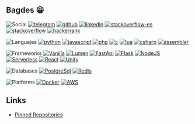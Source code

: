 ## Bagdes 😀

![Social](https://img.shields.io/badge/-Social%20links-24292E)
[![telegram](https://img.shields.io/badge/Telegram-@uselessscat-2CA5E0?logo=telegram&labelColor=24292E)](https://www.t.me/uselessscat)
[![github](https://img.shields.io/badge/Github-uselessscat-181717?logo=github&labelColor=24292E)](https://github.com/uselessscat)
[![linkedin](https://img.shields.io/badge/LinkedIn-ariecb-0077B5?logo=linkedin&labelColor=24292E)](https://www.linkedin.com/in/ariecb/)
[![stackoverflow-es](https://img.shields.io/badge/StackOverflow%20ES-uselessscat-FE7A16?logo=stackoverflow&labelColor=24292E)](https://es.stackoverflow.com/users/4617/uselessscat)
[![stackoverflow](https://img.shields.io/badge/StackOverflow-uselessscat-FE7A16?logo=stackoverflow&labelColor=24292E)](https://stackoverflow.com/users/6658955/uselessscat)
[![hackerrank](https://img.shields.io/badge/HackerRank-UselesssCat-2EC866?logo=hackerrank&labelColor=24292E)](https://www.hackerrank.com/UselesssCat)

![Languajes](https://img.shields.io/badge/-Languages-24292E)
[![python](https://img.shields.io/badge/dynamic/json?label=Python&labelColor=24292E&logo=python&color=3776AB&suffix=%20Repos&query=$.total_count&url=https://api.github.com/search/repositories?q=user:uselessscat%2Btopic:python)](https://github.com/search?q=user:uselessscat%20topic:python)
[![javascript](https://img.shields.io/badge/dynamic/json?label=Javascript&labelColor=24292E&logo=javascript&color=F7DF1E&suffix=%20Repos&query=$.total_count&url=https://api.github.com/search/repositories?q=user:uselessscat%2Btopic:javascript)](https://github.com/search?q=user:uselessscat%20topic:javascript)
[![php](https://img.shields.io/badge/dynamic/json?label=PHP&labelColor=24292E&logo=php&color=777BB4&suffix=%20Repos&query=$.total_count&url=https://api.github.com/search/repositories?q=user:uselessscat%2Btopic:php)](https://github.com/search?q=user:uselessscat%20topic:php)
[![c](https://img.shields.io/badge/dynamic/json?label=C&labelColor=24292E&logo=c&color=A8B9CC&suffix=%20Repos&query=$.total_count&url=https://api.github.com/search/repositories?q=user:uselessscat%2Btopic:c)](https://github.com/search?q=user:uselessscat%20topic:c)
[![lua](https://img.shields.io/badge/dynamic/json?label=Lua&labelColor=24292E&logo=lua&color=2C2D72&suffix=%20Repos&query=$.total_count&url=https://api.github.com/search/repositories?q=user:uselessscat%2Btopic:lua)](https://github.com/search?q=user:uselessscat%20topic:lua)
[![csharp](https://img.shields.io/badge/dynamic/json?label=C%23&labelColor=24292E&logo=c-sharp&color=239120&suffix=%20Repos&query=$.total_count&url=https://api.github.com/search/repositories?q=user:uselessscat%2Btopic:csharp)](https://github.com/search?q=user:uselessscat%20topic:csharp)
[![assembler](https://img.shields.io/badge/dynamic/json?label=Assembler&labelColor=24292E&logo=cog&color=777&suffix=%20Repos&query=$.total_count&url=https://api.github.com/search/repositories?q=user:uselessscat%2Btopic:assembler)](https://github.com/search?q=user:uselessscat%20topic:assembler)

![Frameworks](https://img.shields.io/badge/-Frameworks-24292E)
[![Vanilla](https://img.shields.io/badge/dynamic/json?label=Vanilla&labelColor=24292E&color=green&suffix=%20Repos&query=$.total_count&url=https://api.github.com/search/repositories?q=user:uselessscat%2Btopic:vanilla)](https://github.com/search?q=user:uselessscat%20topic:vanilla)
[![Lumen](https://img.shields.io/badge/dynamic/json?label=Lumen&labelColor=24292E&logo=lumen&color=E74430&suffix=%20Repos&query=$.total_count&url=https://api.github.com/search/repositories?q=user:uselessscat%2Btopic:lumen)](https://github.com/search?q=user:uselessscat%20topic:lumen)
[![FastApi](https://img.shields.io/badge/dynamic/json?label=FastApi&labelColor=24292E&logo=fastapi&color=009688&suffix=%20Repos&query=$.total_count&url=https://api.github.com/search/repositories?q=user:uselessscat%2Btopic:fastapi)](https://github.com/search?q=user:uselessscat%20topic:fastapi)
[![Flask](https://img.shields.io/badge/dynamic/json?label=Flask&labelColor=24292E&logo=flask&color=111&suffix=%20Repos&query=$.total_count&url=https://api.github.com/search/repositories?q=user:uselessscat%2Btopic:flask)](https://github.com/search?q=user:uselessscat%20topic:flask)
[![NodeJS](https://img.shields.io/badge/dynamic/json?label=Node%20js&labelColor=24292E&logo=node.js&color=339933&suffix=%20Repos&query=$.total_count&url=https://api.github.com/search/repositories?q=user:uselessscat%2Btopic:nodejs)](https://github.com/search?q=user:uselessscat%20topic:nodejs)
[![Serverless](https://img.shields.io/badge/dynamic/json?label=Serverless&labelColor=24292E&logo=serverless&color=FD5750&suffix=%20Repos&query=$.total_count&url=https://api.github.com/search/repositories?q=user:uselessscat%2Btopic:serverless)](https://github.com/search?q=user:uselessscat%20topic:serverless)
[![React](https://img.shields.io/badge/dynamic/json?label=React&labelColor=24292E&logo=react&color=61DAFB&suffix=%20Repos&query=$.total_count&url=https://api.github.com/search/repositories?q=user:uselessscat%2Btopic:react)](https://github.com/search?q=user:uselessscat%20topic:react)
[![Unity](https://img.shields.io/badge/dynamic/json?label=Unity&labelColor=24292E&logo=unity&color=111&suffix=%20Repos&query=$.total_count&url=https://api.github.com/search/repositories?q=user:uselessscat%2Btopic:unity)](https://github.com/search?q=user:uselessscat%20topic:unity)

![Databases](https://img.shields.io/badge/-Databases-24292E)
[![PostgreSql](https://img.shields.io/badge/dynamic/json?label=PostgreSql&labelColor=24292E&logo=postgresql&color=336791&suffix=%20Repos&query=$.total_count&url=https://api.github.com/search/repositories?q=user:uselessscat%2Btopic:postgresql)](https://github.com/search?q=user:uselessscat%20topic:postgresql)
[![Redis](https://img.shields.io/badge/dynamic/json?label=Redis&labelColor=24292E&logo=redis&color=DC382D&suffix=%20Repos&query=$.total_count&url=https://api.github.com/search/repositories?q=user:uselessscat%2Btopic:redis)](https://github.com/search?q=user:uselessscat%20topic:redis)

![Platforms](https://img.shields.io/badge/-Platforms-24292E)
[![Docker](https://img.shields.io/badge/dynamic/json?label=Docker&labelColor=24292E&logo=docker&color=2496ED&suffix=%20Repos&query=$.total_count&url=https://api.github.com/search/repositories?q=user:uselessscat%2Btopic:docker)](https://github.com/search?q=user:uselessscat%20topic:docker)
[![AWS](https://img.shields.io/badge/dynamic/json?label=AWS&labelColor=24292E&logo=amazon-aws&color=232F3E&suffix=%20Repos&query=$.total_count&url=https://api.github.com/search/repositories?q=user:uselessscat%2Btopic:aws)](https://github.com/search?q=user:uselessscat%20topic:aws)

## Links

- [Pinned Repositories](https://github.com/search?q=user:uselessscat%20topic:pinned)

